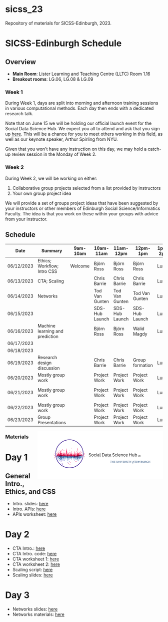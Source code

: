 # sicss_23

Repository of materials for SICSS-Edinburgh, 2023.

# **SICSS-Edinburgh Schedule**

## Overview

- **Main Room**: Lister Learning and Teaching Centre (LLTC) Room 1.16
- **Breakout rooms**: LG.06, LG.08 & LG.09 

### Week 1

During Week 1, days are split into morning and afternoon training sessions in various computational methods. Each day then ends with a dedicated research talk.

Note that on June 15 we will be holding our official launch event for the Social Data Science Hub. We expect you all to attend and ask that you sign up [here](https://www.eventbrite.co.uk/e/social-data-science-sds-hub-launch-tickets-630675396087). This will be a chance for you to meet others working in this field, as well as our keynote speaker, Arthur Spirling from NYU. 

Given that you won't have any instruction on this day, we may hold a catch-up review session in the Monday of Week 2. 

### Week 2

During Week 2, we will be working on either:

1. Collaborative group projects selected from a list provided by instructors
2. Your own group project idea

We will provide a set of groups project ideas that have been suggested by your instructors or other members of Edinburgh Social Science/Informatics Faculty. The idea is that you work on these within your groups with advice from your instructor.

## Schedule

| Date       | Summary                         |  9am-10am  | 10am-11am      | 11am-12pm      | 12pm-1pm        | 1pm-2pm | 2pm-3pm             | 3pm-4pm                          | 4pm-5pm                          | 5pm-6pm             |
| ---------- | ------------------------------- | --------------------------------- | -------------- | -------------- | --------------- | ------- | ------------------- | -------------------------------- | -------------------------------- | ------------------- |
| 06/12/2023 | Ethics; Workflow; Intro CSS     | Welcome |        Björn Ross       | Björn Ross   | Björn Ross    | Lunch   | Chris Barrie          | Chris Barrie                       | Abdullah Almaatouq               | Abdullah Almaatouq  |
| 06/13/2023 | CTA; Scaling                    |                                    | Chris Barrie   | Chris Barrie   | Chris Barrie    | Lunch   | Ugur Ozdemir        | Ugur Ozdemir                     | Paola Tubaro                     | Paola Tubaro        |
| 06/14/2023 | Networks                        |                                   | Tod Van Gunten  | Tod Van Gunten | Tod Van Gunten  | Lunch   | Tod Van Gunten      | Tod Van Gunten                    | Alumni Panel                     | Alumni Panel        |
| 06/15/2023 |                                 |                                  | SDS-Hub Launch | SDS-Hub Launch | SDS-Hub Launch  | Lunch   | SDS-Hub Launch      | SDS-Hub Launch                   | SDS-Hub Launch                   | SDS-Hub Launch      |
| 06/16/2023 | Machine learning and prediction |                                   | Björn Ross      | Björn Ross      | Walid Magdy     | Lunch   | Walid Magdy         | Walid Magdy                      | Aybuke Atalay                    | Aybuke Atalay       |
| 06/17/2023 |                                 |                                   |                |                |                 |    |                     |                                  |                                  |                     |
| 06/18/2023 |                                 |                                   |                |                |                 |         |                     |                                  |                                  |                     |
| 06/19/2023 | Research design discussion      |                                   | Chris Barrie   | Chris Barrie   | Group formation | Lunch   | Project Work        | Project Work                     | Dilara Kekulluoglu               | Dilara Kekulluoglu  |
| 06/20/2023 | Mostly group work               |                                   | Project Work   | Project Work   | Project Work    | Lunch   | Project Work        | Project Work                     | Akin Unver                       | Akin Unver          |
 06/21/2023 | Mostly group work               |                                  | Project Work   | Project Work   | Project Work    | Lunch   | Adam Chalmers         | Project Work/Generative AI event | Project Work/Generative AI event | Project Work        |
| 06/22/2023 | Mostly group work               |                                  | Project Work   | Project Work   | Project Work    | Lunch   | Project Work        | Project Work                     | Project Work                     | Project Work        |
| 06/23/2023 | Group Presentations             |                                   | Project Work   | Project Work   | Project Work    | Lunch   | Group Presentations | Group Presentations              | Group Presentations              | Group Presentations |


<div style="float:right; margin: 0px 0px 10px 10px;"><img  src="images/sdsletterhead3.png"  width="400" /></div>

### Materials

# Day 1

## General Intro., Ethics, and CSS

- Intro. slides: [here](https://raw.githack.com/cjbarrie/sicss_23/main/000_intro.html)
- Intro. APIs: [here](https://raw.githack.com/cjbarrie/sicss_23/main/01_apis.html)
- APIs worksheet: [here](https://raw.githack.com/cjbarrie/sicss_23/main/02_apis_example.html)

# Day 2

- CTA Intro.: [here](https://docs.google.com/presentation/d/e/2PACX-1vQtIyFyGG7dc_DLuNy3iI9wEmGyZfRG8qChHr56c6Bd5kWO3RRskidCslBfJBy3-RS5D3tFR_CTa7Bi/pub?start=true&loop=false&delayms=3000)
- CTA Intro. code: [here](https://raw.githack.com/cjbarrie/sicss_23/main/05_cta.html)
- CTA worksheet 1: [here](https://raw.githack.com/cjbarrie/sicss_23/main/05_cta_notebook1.html)
- CTA worksheet 2: [here](https://raw.githack.com/cjbarrie/sicss_23/main/05_cta_notebook2.html)
- Scaling script: [here](https://github.com/cjbarrie/sicss_23/blob/main/other_instructor_materials/ScalingLectureCode2023.r)
- Scaling slides: [here](https://github.com/cjbarrie/sicss_23/blob/main/other_instructor_materials/ScalingLectureSlides.pdf)

# Day 3

- Networks slides: [here](https://github.com/cjbarrie/sicss_23/blob/main/other_instructor_materials/sicss_networks_2023.pdf)
- Networks materials: [here](https://github.com/cjbarrie/sicss_23/blob/main/other_instructor_materials/mp_tweet_networks_2023_v1.R)
